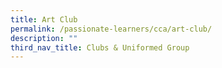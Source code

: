 ```yaml
---
title: Art Club
permalink: /passionate-learners/cca/art-club/
description: ""
third_nav_title: Clubs & Uniformed Group
---
```

